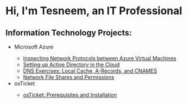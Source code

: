 <h1>Hi, I'm Tesneem, an IT Professional</h1>

<h2>Information Technology Projects:</h2>

<ul>
  <li>Microsoft Azure</li>
  <ul>
    <li><a href = "https://github.com/telkheir/azure-network-protocols/blob/main/README.md">Inspecting Network Protocols between Azure Virtual Machines</a></li>
    <li><a href = "https://github.com/telkheir/implementing-active-directory">Setting up Active Directory in the Cloud</a>
    <li><a href = "https://github.com/telkheir/DNS-exercises">DNS Exercises: Local Cache, A-Records, and CNAMES</a></li>
    <li><a href = "https://github.com/telkheir/network-file-shares-permissions">Network File Shares and Permissions</a></li>
  </ul>
  <li>osTicket</li>
  <ul>
    <li><a href = "https://github.com/telkheir/osticket-prereqs-installation">osTicket: Prerequisites and Installation</a></li>
  </ul>
</ul>
